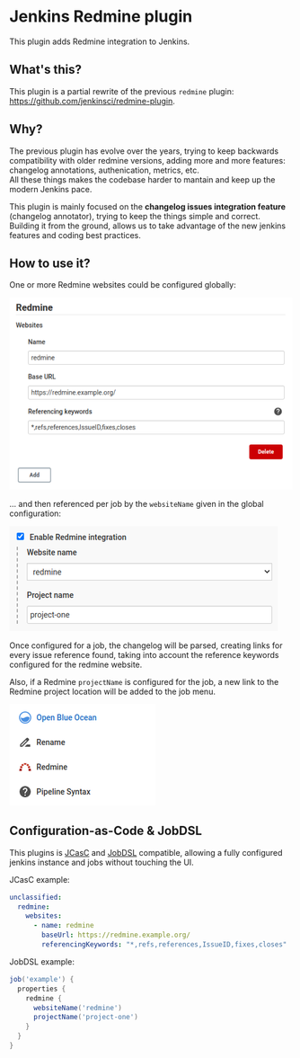 # Jenkins Redmine plugin

This plugin adds Redmine integration to Jenkins.

## What's this?

This plugin is a partial rewrite of the previous `redmine` plugin: https://github.com/jenkinsci/redmine-plugin.

## Why?

The previous plugin has evolve over the years, trying to keep backwards compatibility with older redmine versions, adding more and more features: changelog annotations, authenication, metrics, etc.  
All these things makes the codebase harder to mantain and keep up the modern Jenkins pace. 

This plugin is mainly focused on the **changelog issues integration feature** (changelog annotator), trying to keep the things simple and correct.  
Building it from the ground, allows us to take advantage of the new jenkins features and coding best practices.

## How to use it?

One or more Redmine websites could be configured globally:

![](images/redmine-global-configuration.png)

... and then referenced per job by the `websiteName` given in the global configuration:

![](images/redmine-job-configuration.png)

Once configured for a job, the changelog will be parsed, creating links for every issue reference found, taking into account the reference keywords configured for the redmine website.

Also, if a Redmine `projectName` is configured for the job, a new link to the Redmine project location will be added to the job menu.

![](images/redmine-project-action.png)

## Configuration-as-Code & JobDSL

This plugins is [JCasC](https://www.jenkins.io/projects/jcasc/) and [JobDSL](https://plugins.jenkins.io/job-dsl/) compatible, allowing a fully configured jenkins instance and jobs without touching the UI.

JCasC example:
```yaml
unclassified:  
  redmine:
    websites:
      - name: redmine
        baseUrl: https://redmine.example.org/
        referencingKeywords: "*,refs,references,IssueID,fixes,closes"
```

JobDSL example:
```groovy
job('example') {
  properties {
    redmine {
      websiteName('redmine')
      projectName('project-one')
    }
  }
}
```
